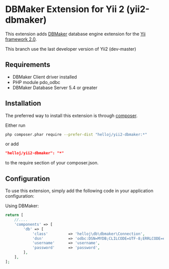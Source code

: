 DBMaker Extension for Yii 2 (yii2-dbmaker)
============================================
This extension adds [DBMaker](http://www.dbmaker.com.tw/) database engine extension for the [Yii framework 2.0](http://www.yiiframework.com).

This branch use the last developer version of Yii2 (dev-master)

Requirements
------------
 * DBMaker Client driver installed
 * PHP module pdo_odbc
 * DBMaker Database Server 5.4 or greater

Installation
------------

The preferred way to install this extension is through [composer](http://getcomposer.org/download/).

Either run

```bash
php composer.phar require --prefer-dist "helloj/yii2-dbmaker:*"
```

or add

```json
"helloj/yii2-dbmaker": "*"
```

to the require section of your composer.json.


Configuration
-------------

To use this extension, simply add the following code in your application configuration:

Using DBMaker:

```php
return [
    //....
    'components' => [
        'db' => [
            'class'         => 'helloj\db\dbmaker\Connection',
            'dsn'           => 'odbc:DSN=MYDB;CLILCODE=UTF-8;ERRLCODE=en.UTF-8',
            'username'      => 'username',
            'password'      => 'password',
        ],
    ],
];
```
